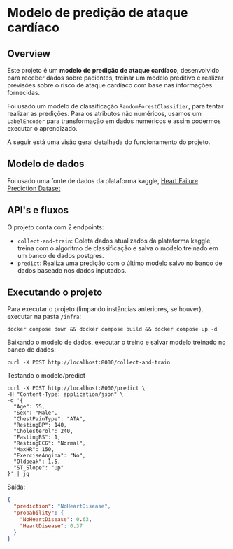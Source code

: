 # Modelo de predição de ataque cardíaco

## Overview

Este projeto é um **modelo de predição de ataque cardíaco**, desenvolvido para receber dados sobre pacientes, treinar um modelo preditivo e realizar previsões sobre o risco de ataque cardíaco com base nas informações fornecidas. 

Foi usado um modelo de classificação `RandomForestClassifier`, para tentar realizar as predições. Para os atributos não numéricos, usamos um `LabelEncoder` para transformação em dados numéricos e assim podermos executar o aprendizado. 

A seguir está uma visão geral detalhada do funcionamento do projeto.

## Modelo de dados

Foi usado uma fonte de dados da plataforma kaggle, [Heart Failure Prediction Dataset](https://www.kaggle.com/datasets/fedesoriano/heart-failure-prediction)

## API's e fluxos

O projeto conta com 2 endpoints:

* `collect-and-train`: Coleta dados atualizados da plataforma kaggle, treina com o algoritmo de classificação e salva o modelo treinado em um banco de dados postgres.
* `predict`: Realiza uma predição com o último modelo salvo no banco de dados baseado nos dados inputados.

## Executando o projeto

Para executar o projeto (limpando instâncias anteriores, se houver), executar na pasta `/infra`:

```shell
docker compose down && docker compose build && docker compose up -d
```

Baixando o modelo de dados, executar o treino e salvar modelo treinado no banco de dados:

```shell
curl -X POST http://localhost:8000/collect-and-train 
```

Testando o modelo/predict 

```shell
curl -X POST http://localhost:8000/predict \
-H "Content-Type: application/json" \
-d '{
  "Age": 55,
  "Sex": "Male",
  "ChestPainType": "ATA",
  "RestingBP": 140,
  "Cholesterol": 240,
  "FastingBS": 1,
  "RestingECG": "Normal",
  "MaxHR": 150,
  "ExerciseAngina": "No",
  "Oldpeak": 1.5,
  "ST_Slope": "Up"
}' | jq
```

Saída:

```json
{
  "prediction": "NoHeartDisease",
  "probability": {
    "NoHeartDisease": 0.63,
    "HeartDisease": 0.37
  }
}
```
